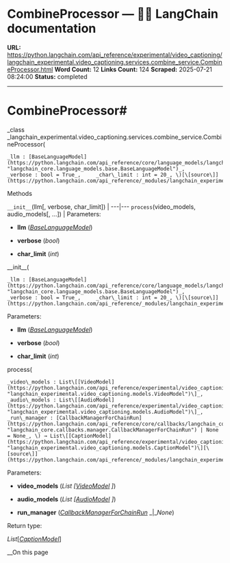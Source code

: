 # CombineProcessor — 🦜🔗 LangChain  documentation

**URL:** https://python.langchain.com/api_reference/experimental/video_captioning/langchain_experimental.video_captioning.services.combine_service.CombineProcessor.html
**Word Count:** 12
**Links Count:** 124
**Scraped:** 2025-07-21 08:24:00
**Status:** completed

---

# CombineProcessor\#

_class _langchain\_experimental.video\_captioning.services.combine\_service.CombineProcessor\(

    _llm : [BaseLanguageModel](https://python.langchain.com/api_reference/core/language_models/langchain_core.language_models.base.BaseLanguageModel.html#langchain_core.language_models.base.BaseLanguageModel "langchain_core.language_models.base.BaseLanguageModel")_,     _verbose : bool = True_,     _char\_limit : int = 20_, \)[\[source\]](https://python.langchain.com/api_reference/_modules/langchain_experimental/video_captioning/services/combine_service.html#CombineProcessor)\#     

Methods

`__init__`\(llm\[, verbose, char\_limit\]\) |    ---|---   `process`\(video\_models, audio\_models\[, ...\]\) |       Parameters:     

  * **llm** \([_BaseLanguageModel_](https://python.langchain.com/api_reference/core/language_models/langchain_core.language_models.base.BaseLanguageModel.html#langchain_core.language_models.base.BaseLanguageModel "langchain_core.language_models.base.BaseLanguageModel")\)

  * **verbose** \(_bool_\)

  * **char\_limit** \(_int_\)

\_\_init\_\_\(

    _llm : [BaseLanguageModel](https://python.langchain.com/api_reference/core/language_models/langchain_core.language_models.base.BaseLanguageModel.html#langchain_core.language_models.base.BaseLanguageModel "langchain_core.language_models.base.BaseLanguageModel")_,     _verbose : bool = True_,     _char\_limit : int = 20_, \)[\[source\]](https://python.langchain.com/api_reference/_modules/langchain_experimental/video_captioning/services/combine_service.html#CombineProcessor.__init__)\#     

Parameters:     

  * **llm** \([_BaseLanguageModel_](https://python.langchain.com/api_reference/core/language_models/langchain_core.language_models.base.BaseLanguageModel.html#langchain_core.language_models.base.BaseLanguageModel "langchain_core.language_models.base.BaseLanguageModel")\)

  * **verbose** \(_bool_\)

  * **char\_limit** \(_int_\)

process\(

    _video\_models : List\[[VideoModel](https://python.langchain.com/api_reference/experimental/video_captioning/langchain_experimental.video_captioning.models.VideoModel.html#langchain_experimental.video_captioning.models.VideoModel "langchain_experimental.video_captioning.models.VideoModel")\]_,     _audio\_models : List\[[AudioModel](https://python.langchain.com/api_reference/experimental/video_captioning/langchain_experimental.video_captioning.models.AudioModel.html#langchain_experimental.video_captioning.models.AudioModel "langchain_experimental.video_captioning.models.AudioModel")\]_,     _run\_manager : [CallbackManagerForChainRun](https://python.langchain.com/api_reference/core/callbacks/langchain_core.callbacks.manager.CallbackManagerForChainRun.html#langchain_core.callbacks.manager.CallbackManagerForChainRun "langchain_core.callbacks.manager.CallbackManagerForChainRun") | None = None_, \) → List\[[CaptionModel](https://python.langchain.com/api_reference/experimental/video_captioning/langchain_experimental.video_captioning.models.CaptionModel.html#langchain_experimental.video_captioning.models.CaptionModel "langchain_experimental.video_captioning.models.CaptionModel")\][\[source\]](https://python.langchain.com/api_reference/_modules/langchain_experimental/video_captioning/services/combine_service.html#CombineProcessor.process)\#     

Parameters:     

  * **video\_models** \(_List_ _\[_[_VideoModel_](https://python.langchain.com/api_reference/experimental/video_captioning/langchain_experimental.video_captioning.models.VideoModel.html#langchain_experimental.video_captioning.models.VideoModel "langchain_experimental.video_captioning.models.VideoModel") _\]_\)

  * **audio\_models** \(_List_ _\[_[_AudioModel_](https://python.langchain.com/api_reference/experimental/video_captioning/langchain_experimental.video_captioning.models.AudioModel.html#langchain_experimental.video_captioning.models.AudioModel "langchain_experimental.video_captioning.models.AudioModel") _\]_\)

  * **run\_manager** \([_CallbackManagerForChainRun_](https://python.langchain.com/api_reference/core/callbacks/langchain_core.callbacks.manager.CallbackManagerForChainRun.html#langchain_core.callbacks.manager.CallbackManagerForChainRun "langchain_core.callbacks.manager.CallbackManagerForChainRun") _|__None_\)

Return type:     

_List_\[[_CaptionModel_](https://python.langchain.com/api_reference/experimental/video_captioning/langchain_experimental.video_captioning.models.CaptionModel.html#langchain_experimental.video_captioning.models.CaptionModel "langchain_experimental.video_captioning.models.CaptionModel")\]

__On this page